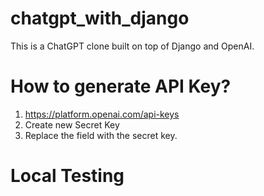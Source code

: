 # chatgpt_with_django
This is a ChatGPT clone built on top of Django and OpenAI.

# How to generate API Key?
1. https://platform.openai.com/api-keys
2. Create new Secret Key
3. Replace the field <your-open-api-key> with the secret key.

# Local Testing
<python3 manage.py runserver>
